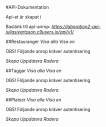 #API-Dokumentation

Api-et är skapat i

Baslänk till api-anrop: *https://laboration2-api-juliasivartsson.c9users.io/api/v1/*

##Restauranger
*Visa alla*
*Visa en*

OBS! Följande anrop kräver autentisering

*Skapa*
*Uppdatera*
*Radera*

##Taggar
*Visa alla*
*Visa en*

OBS! Följande anrop kräver autentisering

*Skapa*
*Uppdatera*
*Radera*

##Platser
*Visa alla*
*Visa en*

OBS! Följande anrop kräver autentisering

*Skapa*
*Uppdatera*
*Radera*
